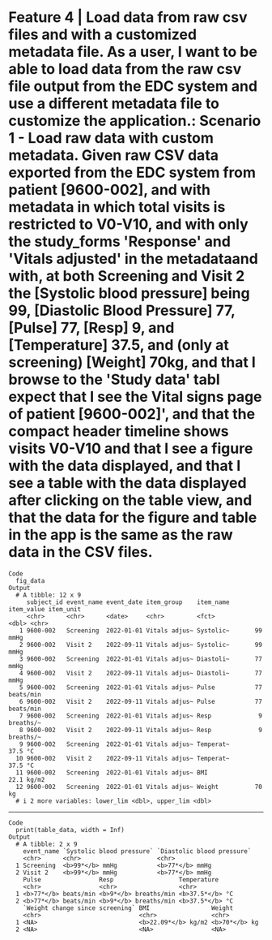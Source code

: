 # Feature 4 | Load data from raw csv files and with a customized metadata file. As a user, I want to be able to load data from the raw csv file output from the EDC system and use a different metadata file to customize the application.: Scenario 1 - Load raw data with custom metadata. Given raw CSV data exported from the EDC system from patient [9600-002], and with metadata in which total visits is restricted to V0-V10, and with only the study_forms 'Response' and 'Vitals adjusted' in the metadataand with, at both Screening and Visit 2 the [Systolic blood pressure] being 99, [Diastolic Blood Pressure] 77, [Pulse] 77, [Resp] 9, and [Temperature] 37.5, and (only at screening) [Weight] 70kg, and that I browse to the 'Study data' tabI expect that I see the Vital signs page of patient [9600-002]', and that the compact header timeline shows visits V0-V10 and that I see a figure with the data displayed, and that I see a table with the data displayed after clicking on the table view, and that the data for the figure and table in the app is the same as the raw data in the CSV files.

    Code
      fig_data
    Output
      # A tibble: 12 x 9
         subject_id event_name event_date item_group    item_name item_value item_unit
         <chr>      <chr>      <date>     <chr>         <fct>          <dbl> <chr>    
       1 9600-002   Screening  2022-01-01 Vitals adjus~ Systolic~       99   mmHg     
       2 9600-002   Visit 2    2022-09-11 Vitals adjus~ Systolic~       99   mmHg     
       3 9600-002   Screening  2022-01-01 Vitals adjus~ Diastoli~       77   mmHg     
       4 9600-002   Visit 2    2022-09-11 Vitals adjus~ Diastoli~       77   mmHg     
       5 9600-002   Screening  2022-01-01 Vitals adjus~ Pulse           77   beats/min
       6 9600-002   Visit 2    2022-09-11 Vitals adjus~ Pulse           77   beats/min
       7 9600-002   Screening  2022-01-01 Vitals adjus~ Resp             9   breaths/~
       8 9600-002   Visit 2    2022-09-11 Vitals adjus~ Resp             9   breaths/~
       9 9600-002   Screening  2022-01-01 Vitals adjus~ Temperat~       37.5 °C       
      10 9600-002   Visit 2    2022-09-11 Vitals adjus~ Temperat~       37.5 °C       
      11 9600-002   Screening  2022-01-01 Vitals adjus~ BMI             22.1 kg/m2    
      12 9600-002   Screening  2022-01-01 Vitals adjus~ Weight          70   kg       
      # i 2 more variables: lower_lim <dbl>, upper_lim <dbl>

---

    Code
      print(table_data, width = Inf)
    Output
      # A tibble: 2 x 9
        event_name `Systolic blood pressure` `Diastolic blood pressure`
        <chr>      <chr>                     <chr>                     
      1 Screening  <b>99*</b> mmHg           <b>77*</b> mmHg           
      2 Visit 2    <b>99*</b> mmHg           <b>77*</b> mmHg           
        Pulse                Resp                  Temperature    
        <chr>                <chr>                 <chr>          
      1 <b>77*</b> beats/min <b>9*</b> breaths/min <b>37.5*</b> °C
      2 <b>77*</b> beats/min <b>9*</b> breaths/min <b>37.5*</b> °C
        `Weight change since screening` BMI                 Weight       
        <chr>                           <chr>               <chr>        
      1 <NA>                            <b>22.09*</b> kg/m2 <b>70*</b> kg
      2 <NA>                            <NA>                <NA>         

